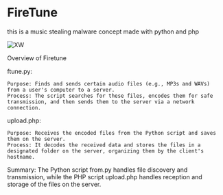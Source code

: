 # FireTune
this is a music stealing malware concept made with python and php

![XW](https://res.cloudinary.com/dxubkzzbx/image/upload/v1725233546/ft1_quctnm.png)

Overview of Firetune

ftune.py:

    Purpose: Finds and sends certain audio files (e.g., MP3s and WAVs) from a user's computer to a server.
    Process: The script searches for these files, encodes them for safe transmission, and then sends them to the server via a network connection.

upload.php:

    Purpose: Receives the encoded files from the Python script and saves them on the server.
    Process: It decodes the received data and stores the files in a designated folder on the server, organizing them by the client's hostname.

Summary: The Python script from.py handles file discovery and transmission, while the PHP script upload.php handles reception and storage of the files on the server.

